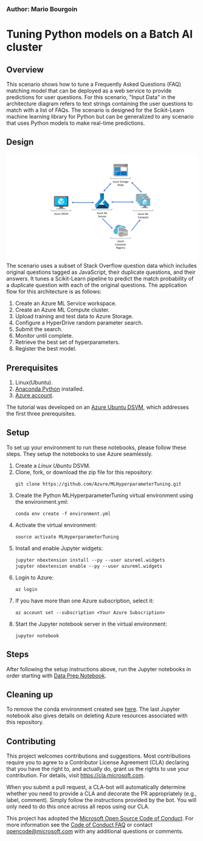 ### Author: Mario Bourgoin

# Tuning Python models on a Batch AI cluster

## Overview

This scenario shows how to tune a Frequently Asked Questions (FAQ) matching model that can be deployed as a web service to provide predictions for user questions. For this scenario, "Input Data" in the architecture diagram refers to text strings containing the user questions to match with a list of FAQs. The scenario is designed for the Scikit-Learn machine learning library for Python but can be generalized to any scenario that uses Python models to make real-time predictions.

## Design

![alt text](Design.png "Design")
The scenario uses a subset of Stack Overflow question data which includes original questions tagged as JavaScript, their duplicate questions, and their answers. It tunes a Scikit-Learn pipeline to predict the match probability of a duplicate question with each of the original questions. The application flow for this architecture is as follows:

1. Create an Azure ML Service workspace.
2. Create an Azure ML Compute cluster.
3. Upload training and test data to Azure Storage.
4. Configure a HyperDrive random parameter search.
5. Submit the search.
6. Monitor until complete.
7. Retrieve the best set of hyperparameters.
8. Register the best model.

## Prerequisites

1. Linux(Ubuntu).
2. [Anaconda Python](https://www.anaconda.com/download) installed.
3. [Azure account](https://azure.microsoft.com).

The tutorial was developed on an [Azure Ubuntu
DSVM](https://docs.microsoft.com/en-us/azure/machine-learning/data-science-virtual-machine/dsvm-ubuntu-intro),
which addresses the first three prerequisites.

## Setup

To set up your environment to run these notebooks, please follow these steps.  They setup the notebooks to use Azure seamlessly.

1. Create a _Linux_ _Ubuntu_ DSVM.
2. Clone, fork, or download the zip file for this repository:
   ```
   git clone https://github.com/Azure/MLHyperparameterTuning.git
   ```
3. Create the Python MLHyperparameterTuning virtual environment using the environment.yml:
   ```
   conda env create -f environment.yml
   ```
4. Activate the virtual environment:
   ```
   source activate MLHyperparameterTuning
   ```
5. Install and enable Jupyter widgets:
   ```
   jupyter nbextension install --py --user azureml.widgets
   jupyter nbextension enable --py --user azureml.widgets
   ```
6. Login to Azure:
   ```
   az login
   ```
7. If you have more than one Azure subscription, select it:
   ```
   az account set --subscription <Your Azure Subscription>
   ```
8. Start the Jupyter notebook server in the virtual environment:
   ```
   jupyter notebook
   ```

## Steps

After following the setup instructions above, run the Jupyter notebooks in order starting with [Data Prep Notebook](https://github.com/Azure/MLHyperparameterTuning/blob/master/00_Data_Prep.ipynb).

## Cleaning up

To remove the conda environment created see [here](https://conda.io/docs/commands/env/conda-env-remove.html). The last Jupyter notebook also gives details on deleting Azure resources associated with this repository.

## Contributing

This project welcomes contributions and suggestions.  Most contributions require you to agree to a Contributor License Agreement (CLA) declaring that you have the right to, and actually do, grant us the rights to use your contribution. For details, visit https://cla.microsoft.com.

When you submit a pull request, a CLA-bot will automatically determine whether you need to provide a CLA and decorate the PR appropriately (e.g., label, comment). Simply follow the instructions provided by the bot. You will only need to do this once across all repos using our CLA.

This project has adopted the [Microsoft Open Source Code of Conduct](https://opensource.microsoft.com/codeofconduct/). For more information see the [Code of Conduct FAQ](https://opensource.microsoft.com/codeofconduct/faq/) or contact [opencode@microsoft.com](mailto:opencode@microsoft.com) with any additional questions or comments.
